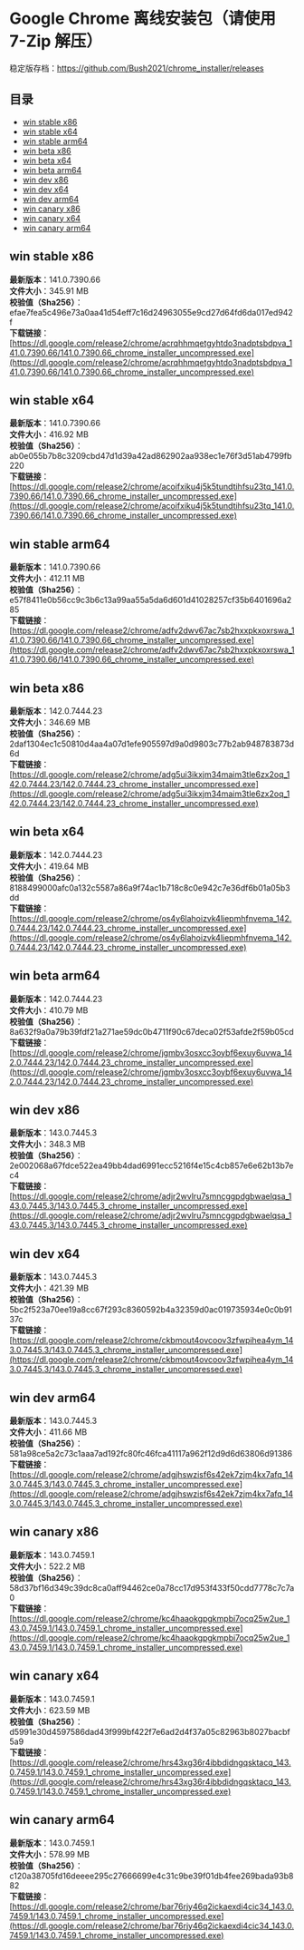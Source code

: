 # Google Chrome 离线安装包（请使用 7-Zip 解压）
稳定版存档：<https://github.com/Bush2021/chrome_installer/releases>

## 目录
* [win stable x86](https://github.com/Bush2021/chrome_installer?tab=readme-ov-file#win-stable-x86)
* [win stable x64](https://github.com/Bush2021/chrome_installer?tab=readme-ov-file#win-stable-x64)
* [win stable arm64](https://github.com/Bush2021/chrome_installer?tab=readme-ov-file#win-stable-arm64)
* [win beta x86](https://github.com/Bush2021/chrome_installer?tab=readme-ov-file#win-beta-x86)
* [win beta x64](https://github.com/Bush2021/chrome_installer?tab=readme-ov-file#win-beta-x64)
* [win beta arm64](https://github.com/Bush2021/chrome_installer?tab=readme-ov-file#win-beta-arm64)
* [win dev x86](https://github.com/Bush2021/chrome_installer?tab=readme-ov-file#win-dev-x86)
* [win dev x64](https://github.com/Bush2021/chrome_installer?tab=readme-ov-file#win-dev-x64)
* [win dev arm64](https://github.com/Bush2021/chrome_installer?tab=readme-ov-file#win-dev-arm64)
* [win canary x86](https://github.com/Bush2021/chrome_installer?tab=readme-ov-file#win-canary-x86)
* [win canary x64](https://github.com/Bush2021/chrome_installer?tab=readme-ov-file#win-canary-x64)
* [win canary arm64](https://github.com/Bush2021/chrome_installer?tab=readme-ov-file#win-canary-arm64)

## win stable x86
**最新版本**：141.0.7390.66  
**文件大小**：345.91 MB  
**校验值（Sha256）**：efae7fea5c496e73a0aa41d54eff7c16d24963055e9cd27d64fd6da017ed942f  
**下载链接**：[https://dl.google.com/release2/chrome/acrqhhmqetgyhtdo3nadptsbdpva_141.0.7390.66/141.0.7390.66_chrome_installer_uncompressed.exe](https://dl.google.com/release2/chrome/acrqhhmqetgyhtdo3nadptsbdpva_141.0.7390.66/141.0.7390.66_chrome_installer_uncompressed.exe)  

## win stable x64
**最新版本**：141.0.7390.66  
**文件大小**：416.92 MB  
**校验值（Sha256）**：ab0e055b7b8c3209cbd47d1d39a42ad862902aa938ec1e76f3d51ab4799fb220  
**下载链接**：[https://dl.google.com/release2/chrome/acoifxiku4j5k5tundtihfsu23tq_141.0.7390.66/141.0.7390.66_chrome_installer_uncompressed.exe](https://dl.google.com/release2/chrome/acoifxiku4j5k5tundtihfsu23tq_141.0.7390.66/141.0.7390.66_chrome_installer_uncompressed.exe)  

## win stable arm64
**最新版本**：141.0.7390.66  
**文件大小**：412.11 MB  
**校验值（Sha256）**：e57f8411e0b56cc9c3b6c13a99aa55a5da6d601d41028257cf35b6401696a285  
**下载链接**：[https://dl.google.com/release2/chrome/adfv2dwv67ac7sb2hxxpkxoxrswa_141.0.7390.66/141.0.7390.66_chrome_installer_uncompressed.exe](https://dl.google.com/release2/chrome/adfv2dwv67ac7sb2hxxpkxoxrswa_141.0.7390.66/141.0.7390.66_chrome_installer_uncompressed.exe)  

## win beta x86
**最新版本**：142.0.7444.23  
**文件大小**：346.69 MB  
**校验值（Sha256）**：2daf1304ec1c50810d4aa4a07d1efe905597d9a0d9803c77b2ab948783873d6d  
**下载链接**：[https://dl.google.com/release2/chrome/adg5ui3ikxjm34maim3tle6zx2oq_142.0.7444.23/142.0.7444.23_chrome_installer_uncompressed.exe](https://dl.google.com/release2/chrome/adg5ui3ikxjm34maim3tle6zx2oq_142.0.7444.23/142.0.7444.23_chrome_installer_uncompressed.exe)  

## win beta x64
**最新版本**：142.0.7444.23  
**文件大小**：419.64 MB  
**校验值（Sha256）**：8188499000afc0a132c5587a86a9f74ac1b718c8c0e942c7e36df6b01a05b3dd  
**下载链接**：[https://dl.google.com/release2/chrome/os4y6lahoizvk4ljepmhfnvema_142.0.7444.23/142.0.7444.23_chrome_installer_uncompressed.exe](https://dl.google.com/release2/chrome/os4y6lahoizvk4ljepmhfnvema_142.0.7444.23/142.0.7444.23_chrome_installer_uncompressed.exe)  

## win beta arm64
**最新版本**：142.0.7444.23  
**文件大小**：410.79 MB  
**校验值（Sha256）**：8a632f9a0a79b39fdf21a271ae59dc0b4711f90c67deca02f53afde2f59b05cd  
**下载链接**：[https://dl.google.com/release2/chrome/jgmbv3osxcc3oybf6exuy6uvwa_142.0.7444.23/142.0.7444.23_chrome_installer_uncompressed.exe](https://dl.google.com/release2/chrome/jgmbv3osxcc3oybf6exuy6uvwa_142.0.7444.23/142.0.7444.23_chrome_installer_uncompressed.exe)  

## win dev x86
**最新版本**：143.0.7445.3  
**文件大小**：348.3 MB  
**校验值（Sha256）**：2e002068a67fdce522ea49bb4dad6991ecc5216f4e15c4cb857e6e62b13b7ec4  
**下载链接**：[https://dl.google.com/release2/chrome/adjr2wvlru7smncggpdgbwaelqsa_143.0.7445.3/143.0.7445.3_chrome_installer_uncompressed.exe](https://dl.google.com/release2/chrome/adjr2wvlru7smncggpdgbwaelqsa_143.0.7445.3/143.0.7445.3_chrome_installer_uncompressed.exe)  

## win dev x64
**最新版本**：143.0.7445.3  
**文件大小**：421.39 MB  
**校验值（Sha256）**：5bc2f523a70ee19a8cc67f293c8360592b4a32359d0ac019735934e0c0b9137c  
**下载链接**：[https://dl.google.com/release2/chrome/ckbmout4ovcoov3zfwpihea4ym_143.0.7445.3/143.0.7445.3_chrome_installer_uncompressed.exe](https://dl.google.com/release2/chrome/ckbmout4ovcoov3zfwpihea4ym_143.0.7445.3/143.0.7445.3_chrome_installer_uncompressed.exe)  

## win dev arm64
**最新版本**：143.0.7445.3  
**文件大小**：411.66 MB  
**校验值（Sha256）**：581a98ce5a2c73c1aaa7ad192fc80fc46fca41117a962f12d9d6d63806d91386  
**下载链接**：[https://dl.google.com/release2/chrome/adgjhswzisf6s42ek7zjm4kx7afq_143.0.7445.3/143.0.7445.3_chrome_installer_uncompressed.exe](https://dl.google.com/release2/chrome/adgjhswzisf6s42ek7zjm4kx7afq_143.0.7445.3/143.0.7445.3_chrome_installer_uncompressed.exe)  

## win canary x86
**最新版本**：143.0.7459.1  
**文件大小**：522.2 MB  
**校验值（Sha256）**：58d37bf16d349c39dc8ca0aff94462ce0a78cc17d953f433f50cdd7778c7c7a0  
**下载链接**：[https://dl.google.com/release2/chrome/kc4haaokgpgkmpbi7ocq25w2ue_143.0.7459.1/143.0.7459.1_chrome_installer_uncompressed.exe](https://dl.google.com/release2/chrome/kc4haaokgpgkmpbi7ocq25w2ue_143.0.7459.1/143.0.7459.1_chrome_installer_uncompressed.exe)  

## win canary x64
**最新版本**：143.0.7459.1  
**文件大小**：623.59 MB  
**校验值（Sha256）**：d5991e30d4597586dad43f999bf422f7e6ad2d4f37a05c82963b8027bacbf5a9  
**下载链接**：[https://dl.google.com/release2/chrome/hrs43xg36r4ibbdidngqsktacq_143.0.7459.1/143.0.7459.1_chrome_installer_uncompressed.exe](https://dl.google.com/release2/chrome/hrs43xg36r4ibbdidngqsktacq_143.0.7459.1/143.0.7459.1_chrome_installer_uncompressed.exe)  

## win canary arm64
**最新版本**：143.0.7459.1  
**文件大小**：578.99 MB  
**校验值（Sha256）**：c120a38705fd16deeee295c27666699e4c31c9be39f01db4fee269bada93b882  
**下载链接**：[https://dl.google.com/release2/chrome/bar76rjy46q2ickaexdi4cic34_143.0.7459.1/143.0.7459.1_chrome_installer_uncompressed.exe](https://dl.google.com/release2/chrome/bar76rjy46q2ickaexdi4cic34_143.0.7459.1/143.0.7459.1_chrome_installer_uncompressed.exe)  

